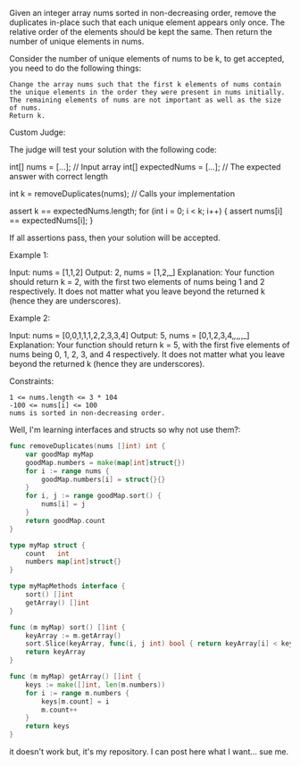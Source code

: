 Given an integer array nums sorted in non-decreasing order, remove the duplicates in-place such that each unique element appears only once. The relative order of the elements should be kept the same. Then return the number of unique elements in nums.

Consider the number of unique elements of nums to be k, to get accepted, you need to do the following things:

    Change the array nums such that the first k elements of nums contain the unique elements in the order they were present in nums initially. The remaining elements of nums are not important as well as the size of nums.
    Return k.

Custom Judge:

The judge will test your solution with the following code:

int[] nums = [...]; // Input array
int[] expectedNums = [...]; // The expected answer with correct length

int k = removeDuplicates(nums); // Calls your implementation

assert k == expectedNums.length;
for (int i = 0; i < k; i++) {
    assert nums[i] == expectedNums[i];
}

If all assertions pass, then your solution will be accepted.

 

Example 1:

Input: nums = [1,1,2]
Output: 2, nums = [1,2,_]
Explanation: Your function should return k = 2, with the first two elements of nums being 1 and 2 respectively.
It does not matter what you leave beyond the returned k (hence they are underscores).

Example 2:

Input: nums = [0,0,1,1,1,2,2,3,3,4]
Output: 5, nums = [0,1,2,3,4,_,_,_,_,_]
Explanation: Your function should return k = 5, with the first five elements of nums being 0, 1, 2, 3, and 4 respectively.
It does not matter what you leave beyond the returned k (hence they are underscores).

 

Constraints:

    1 <= nums.length <= 3 * 104
    -100 <= nums[i] <= 100
    nums is sorted in non-decreasing order.


Well, I'm learning interfaces and structs so why not use them?:

```go
func removeDuplicates(nums []int) int {
	var goodMap myMap
	goodMap.numbers = make(map[int]struct{})
	for i := range nums {
		goodMap.numbers[i] = struct{}{}
	}
	for i, j := range goodMap.sort() {
		nums[i] = j
	}
	return goodMap.count
}

type myMap struct {
	count   int
	numbers map[int]struct{}
}

type myMapMethods interface {
	sort() []int
	getArray() []int
}

func (m myMap) sort() []int {
	keyArray := m.getArray()
	sort.Slice(keyArray, func(i, j int) bool { return keyArray[i] < keyArray[j] })
	return keyArray
}

func (m myMap) getArray() []int {
	keys := make([]int, len(m.numbers))
	for i := range m.numbers {
		keys[m.count] = i
		m.count++
	}
	return keys
}
```

it doesn't work but, it's my repository. I can post here what I want... sue me.
